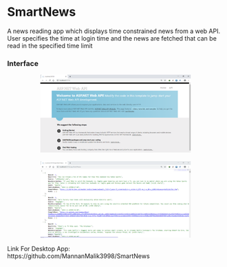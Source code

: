# SmartNews
A news reading app which displays time constrained news from a web API. User specifies the time at login time and the news are fetched that can be read in the specified time limit 

### Interface

<p align="center">
  <img src="1.png" width="350" title="API Home Page">
  <br/>
  <br/>
  <img src="2.png" width="350" alt="API FetchNews">
  <br/>
  
</p>

<p>
  Link For Desktop App:  </br>
  https://github.com/MannanMalik3998/SmartNews
</p>

